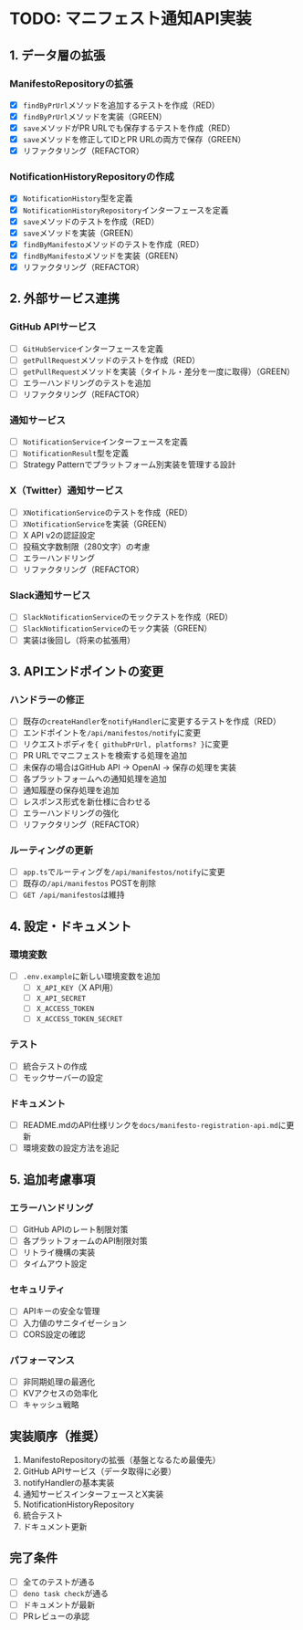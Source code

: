 # TODO: マニフェスト通知API実装

## 1. データ層の拡張

### ManifestoRepositoryの拡張

- [x] `findByPrUrl`メソッドを追加するテストを作成（RED）
- [x] `findByPrUrl`メソッドを実装（GREEN）
- [x] `save`メソッドがPR URLでも保存するテストを作成（RED）
- [x] `save`メソッドを修正してIDとPR URLの両方で保存（GREEN）
- [x] リファクタリング（REFACTOR）

### NotificationHistoryRepositoryの作成

- [x] `NotificationHistory`型を定義
- [x] `NotificationHistoryRepository`インターフェースを定義
- [x] `save`メソッドのテストを作成（RED）
- [x] `save`メソッドを実装（GREEN）
- [x] `findByManifesto`メソッドのテストを作成（RED）
- [x] `findByManifesto`メソッドを実装（GREEN）
- [x] リファクタリング（REFACTOR）

## 2. 外部サービス連携

### GitHub APIサービス

- [ ] `GitHubService`インターフェースを定義
- [ ] `getPullRequest`メソッドのテストを作成（RED）
- [ ] `getPullRequest`メソッドを実装（タイトル・差分を一度に取得）（GREEN）
- [ ] エラーハンドリングのテストを追加
- [ ] リファクタリング（REFACTOR）

### 通知サービス

- [ ] `NotificationService`インターフェースを定義
- [ ] `NotificationResult`型を定義
- [ ] Strategy Patternでプラットフォーム別実装を管理する設計

### X（Twitter）通知サービス

- [ ] `XNotificationService`のテストを作成（RED）
- [ ] `XNotificationService`を実装（GREEN）
- [ ] X API v2の認証設定
- [ ] 投稿文字数制限（280文字）の考慮
- [ ] エラーハンドリング
- [ ] リファクタリング（REFACTOR）

### Slack通知サービス

- [ ] `SlackNotificationService`のモックテストを作成（RED）
- [ ] `SlackNotificationService`のモック実装（GREEN）
- [ ] 実装は後回し（将来の拡張用）

## 3. APIエンドポイントの変更

### ハンドラーの修正

- [ ] 既存の`createHandler`を`notifyHandler`に変更するテストを作成（RED）
- [ ] エンドポイントを`/api/manifestos/notify`に変更
- [ ] リクエストボディを`{ githubPrUrl, platforms? }`に変更
- [ ] PR URLでマニフェストを検索する処理を追加
- [ ] 未保存の場合はGitHub API → OpenAI → 保存の処理を実装
- [ ] 各プラットフォームへの通知処理を追加
- [ ] 通知履歴の保存処理を追加
- [ ] レスポンス形式を新仕様に合わせる
- [ ] エラーハンドリングの強化
- [ ] リファクタリング（REFACTOR）

### ルーティングの更新

- [ ] `app.ts`でルーティングを`/api/manifestos/notify`に変更
- [ ] 既存の`/api/manifestos` POSTを削除
- [ ] `GET /api/manifestos`は維持

## 4. 設定・ドキュメント

### 環境変数

- [ ] `.env.example`に新しい環境変数を追加
  - [ ] `X_API_KEY`（X API用）
  - [ ] `X_API_SECRET`
  - [ ] `X_ACCESS_TOKEN`
  - [ ] `X_ACCESS_TOKEN_SECRET`

### テスト

- [ ] 統合テストの作成
- [ ] モックサーバーの設定

### ドキュメント

- [ ] README.mdのAPI仕様リンクを`docs/manifesto-registration-api.md`に更新
- [ ] 環境変数の設定方法を追記

## 5. 追加考慮事項

### エラーハンドリング

- [ ] GitHub APIのレート制限対策
- [ ] 各プラットフォームのAPI制限対策
- [ ] リトライ機構の実装
- [ ] タイムアウト設定

### セキュリティ

- [ ] APIキーの安全な管理
- [ ] 入力値のサニタイゼーション
- [ ] CORS設定の確認

### パフォーマンス

- [ ] 非同期処理の最適化
- [ ] KVアクセスの効率化
- [ ] キャッシュ戦略

## 実装順序（推奨）

1. ManifestoRepositoryの拡張（基盤となるため最優先）
2. GitHub APIサービス（データ取得に必要）
3. notifyHandlerの基本実装
4. 通知サービスインターフェースとX実装
5. NotificationHistoryRepository
6. 統合テスト
7. ドキュメント更新

## 完了条件

- [ ] 全てのテストが通る
- [ ] `deno task check`が通る
- [ ] ドキュメントが最新
- [ ] PRレビューの承認
